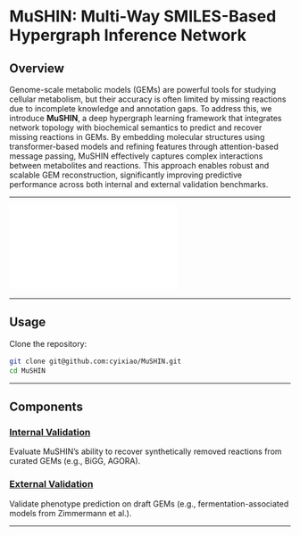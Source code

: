 # MuSHIN: Multi-Way SMILES-Based Hypergraph Inference Network

## Overview

Genome-scale metabolic models (GEMs) are powerful tools for studying cellular metabolism, but their accuracy is often limited by missing reactions due to incomplete knowledge and annotation gaps. To address this, we introduce **MuSHIN**, a deep hypergraph learning framework that integrates network topology with biochemical semantics to predict and recover missing reactions in GEMs. By embedding molecular structures using transformer-based models and refining features through attention-based message passing, MuSHIN effectively captures complex interactions between metabolites and reactions. This approach enables robust and scalable GEM reconstruction, significantly improving predictive performance across both internal and external validation benchmarks.

---

![MuSHIN workflow](img/main.pdf)

---

## Usage

Clone the repository:

```bash
git clone git@github.com:cyixiao/MuSHIN.git
cd MuSHIN
```

---

## Components

### [Internal Validation](src/internal/README.md)
Evaluate MuSHIN’s ability to recover synthetically removed reactions from curated GEMs (e.g., BiGG, AGORA).

### [External Validation](src/external/README.md)
Validate phenotype prediction on draft GEMs (e.g., fermentation-associated models from Zimmermann et al.).

---
